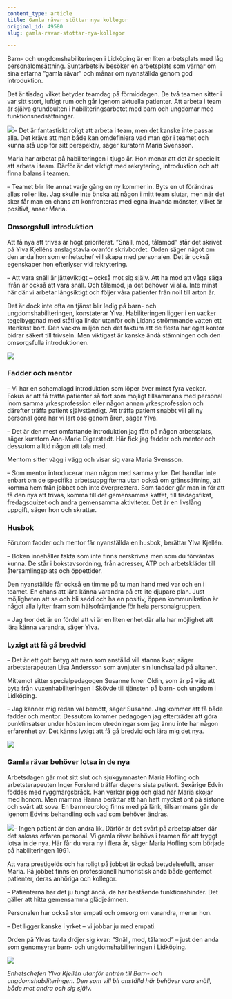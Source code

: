 ```yaml
---
content_type: article
title: Gamla rävar stöttar nya kollegor
original_id: 49580
slug: gamla-ravar-stottar-nya-kollegor

---
```


Barn- och ungdomshabiliteringen i Lidköping är en liten arbetsplats med låg personalomsättning. Suntarbetsliv besöker en arbetsplats som värnar om sina erfarna ”gamla rävar” och månar om nyanställda genom god introduktion.

Det är tisdag vilket betyder teamdag på förmiddagen. De två teamen sitter i var sitt stort, luftigt rum och går igenom aktuella patienter. Att arbeta i team är själva grundbulten i habiliteringsarbetet med barn och ungdomar med funktionsnedsättningar.

[![](https://www.suntarbetsliv.se/wp-content/uploads/2020/08/200x220-maria-svensson-foto-anna-rehnberg.jpg)](https://www.suntarbetsliv.se/wp-content/uploads/2020/08/200x220-maria-svensson-foto-anna-rehnberg.jpg)– Det är fantastiskt roligt att arbeta i team, men det kanske inte passar alla. Det krävs att man både kan omdefiniera vad man gör i teamet och kunna stå upp för sitt perspektiv, säger kuratorn Maria Svensson.

Maria har arbetat på habiliteringen i tjugo år. Hon menar att det är speciellt att arbeta i team. Därför är det viktigt med rekrytering, introduktion och att finna balans i teamen.

– Teamet blir lite annat varje gång en ny kommer in. Byts en ut förändras allas roller lite. Jag skulle inte önska att någon i mitt team slutar, men när det sker får man en chans att konfronteras med egna invanda mönster, vilket är positivt, anser Maria.

### Omsorgsfull introduktion

Att få nya att trivas är högt prioriterat. ”Snäll, mod, tålamod” står det skrivet på Ylva Kjelléns anslagstavla ovanför skrivbordet. Orden säger något om den anda hon som enhetschef vill skapa med personalen. Det är också egenskaper hon efterlyser vid rekrytering.

– Att vara snäll är jätteviktigt – också mot sig själv. Att ha mod att våga säga ifrån är också att vara snäll. Och tålamod, ja det behöver vi alla. Inte minst här där vi arbetar långsiktigt och följer våra patienter från noll till arton år.

Det är dock inte ofta en tjänst blir ledig på barn- och ungdomshabiliteringen, konstaterar Ylva. Habiliteringen ligger i en vacker tegelbyggnad med ståtliga lindar utanför och Lidans strömmande vatten ett stenkast bort. Den vackra miljön och det faktum att de flesta har eget kontor bidrar säkert till trivseln. Men viktigast är kanske ändå stämningen och den omsorgsfulla introduktionen.

[![](https://www.suntarbetsliv.se/wp-content/uploads/2020/08/750x400-teammote-hab-lidkoping-foto-anna-rehnberg.jpg)](https://www.suntarbetsliv.se/wp-content/uploads/2020/08/750x400-teammote-hab-lidkoping-foto-anna-rehnberg.jpg)

### Fadder och mentor

– Vi har en schemalagd introduktion som löper över minst fyra veckor. Fokus är att få träffa patienter så fort som möjligt tillsammans med personal inom samma yrkesprofession eller någon annan yrkesprofession och därefter träffa patient självständigt. Att träffa patient snabbt vill all ny personal göra har vi lärt oss genom åren, säger Ylva.

– Det är den mest omfattande introduktion jag fått på någon arbetsplats, säger kuratorn Ann-Marie Digerstedt. Här fick jag fadder och mentor och dessutom alltid någon att tala med.

Mentorn sitter vägg i vägg och visar sig vara Maria Svensson.

– Som mentor introducerar man någon med samma yrke. Det handlar inte enbart om de specifika arbetsuppgifterna utan också om gränssättning, att komma hem från jobbet och inte överprestera. Som fadder går man in för att få den nya att trivas, komma till det gemensamma kaffet, till tisdagsfikat, fredagsquizet och andra gemensamma aktiviteter. Det är en livslång uppgift, säger hon och skrattar.

### Husbok

Förutom fadder och mentor får nyanställda en husbok, berättar Ylva Kjellén.

– Boken innehåller fakta som inte finns nerskrivna men som du förväntas kunna. De står i bokstavsordning, från adresser, ATP och arbetskläder till återsamlingsplats och öppettider.

Den nyanställde får också en timme på tu man hand med var och en i teamet. En chans att lära känna varandra på ett lite djupare plan. Just möjligheten att se och bli sedd och ha en positiv, öppen kommunikation är något alla lyfter fram som hälsofrämjande för hela personalgruppen.

– Jag tror det är en fördel att vi är en liten enhet där alla har möjlighet att lära känna varandra, säger Ylva.

### Lyxigt att få gå bredvid

– Det är ett gott betyg att man som anställd vill stanna kvar, säger arbetsterapeuten Lisa Andersson som avnjuter sin lunchsallad på altanen.

Mittemot sitter specialpedagogen Susanne Ivner Oldin, som är på väg att byta från vuxenhabiliteringen i Skövde till tjänsten på barn- och ungdom i Lidköping.

– Jag känner mig redan väl bemött, säger Susanne. Jag kommer att få både fadder och mentor. Dessutom kommer pedagogen jag efterträder att göra punktinsatser under hösten inom utredningar som jag ännu inte har någon erfarenhet av. Det känns lyxigt att få gå bredvid och lära mig det nya.

[![](https://www.suntarbetsliv.se/wp-content/uploads/2020/08/750x400-susanne-ivner-oldin-lisa-andersson-foto-anna-rehnberg.jpg)](https://www.suntarbetsliv.se/wp-content/uploads/2020/08/750x400-susanne-ivner-oldin-lisa-andersson-foto-anna-rehnberg.jpg)

### Gamla rävar behöver lotsa in de nya

Arbetsdagen går mot sitt slut och sjukgymnasten Maria Hofling och arbetsterapeuten Inger Forslund träffar dagens sista patient. Sexårige Edvin föddes med ryggmärgsbråck. Han verkar pigg och glad när Maria skojar med honom. Men mamma Hanna berättar att han haft mycket ont på sistone och svårt att sova. En barnneurolog finns med på länk, tillsammans går de igenom Edvins behandling och vad som behöver ändras.

[![](https://www.suntarbetsliv.se/wp-content/uploads/2020/08/200x220-maria-hovling-foto-anna-rehnberg.jpg)](https://www.suntarbetsliv.se/wp-content/uploads/2020/08/200x220-maria-hovling-foto-anna-rehnberg.jpg)– Ingen patient är den andra lik. Därför är det svårt på arbetsplatser där det saknas erfaren personal. Vi gamla rävar behövs i teamen för att tryggt lotsa in de nya. Här får du vara ny i flera år, säger Maria Hofling som började på habiliteringen 1991.

Att vara prestigelös och ha roligt på jobbet är också betydelsefullt, anser Maria. På jobbet finns en professionell humoristisk anda både gentemot patienter, deras anhöriga och kollegor.

– Patienterna har det ju tungt ändå, de har bestående funktionshinder. Det gäller att hitta gemensamma glädjeämnen.

Personalen har också stor empati och omsorg om varandra, menar hon.

– Det ligger kanske i yrket – vi jobbar ju med empati.

Orden på Ylvas tavla dröjer sig kvar: ”Snäll, mod, tålamod” – just den anda som genomsyrar barn- och ungdomshabiliteringen i Lidköping.

[![](https://www.suntarbetsliv.se/wp-content/uploads/2020/08/750x400-ylva-kjellen-foto-anna-rehnberg.jpg)](https://www.suntarbetsliv.se/wp-content/uploads/2020/08/750x400-ylva-kjellen-foto-anna-rehnberg.jpg)

_Enhetschefen Ylva Kjellén utanför entrén till Barn- och ungdomshabiliteringen. Den som vill bli anställd här behöver vara snäll, både mot andra och sig själv._

